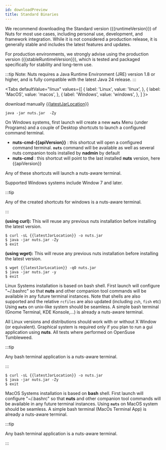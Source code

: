 ```yaml
---
id: downloadPreview
title: Standard Binaries
---
```


We recommend downloading the Standard version ({{runtimeVersion}}) of Nuts for most use cases, including personal use, development, and framework integration. While it is not considered a production release, it is generally stable and includes the latest features and updates.

For production environments, we strongly advise using the production version ({{stableRuntimeVersion}}), which is tested and packaged specifically for stability and long-term use.

:::tip
Note: Nuts requires a Java Runtime Environment (JRE) version 1.8 or higher, and is fully compatible with the latest Java 24 release.
:::


<Tabs
defaultValue="linux"
values={[
{ label: 'Linux', value: 'linux', },
{ label: 'MacOS', value: 'macos', },
{ label: 'Windows', value: 'windows', },
]
}>
<TabItem value="windows">

download manually [{{latestJarLocation}}]({{latestJarLocation}})

```
java -jar nuts.jar  -Zy
```

On Windows systems, first launch will create a new **```nuts```** Menu (under Programs) and a couple of Desktop shortcuts to launch a configured command terminal.
- **nuts-cmd-{{apiVersion}}** : this shortcut will open a configured command terminal. **```nuts```** command will be available as well as several nuts companion tools installed by **nadmin** by default
- **nuts-cmd**       : this shortcut will point to the last installed **nuts** version, here {{apiVersion}}

Any of these shortcuts will launch a nuts-aware terminal.

Supported Windows systems include Window 7 and later.

:::tip

Any of the created shortcuts for windows is a nuts-aware terminal.

:::

</TabItem>
<TabItem value="linux">

__(using curl):__
This will reuse any previous nuts installation before installing the latest version.

```
$ curl -sL {{latestJarLocation}} -o nuts.jar
$ java -jar nuts.jar -Zy
$ exit
```


__(using wget):__
This will reuse any previous nuts installation before installing the latest version.

```
$ wget {{latestJarLocation}} -qO nuts.jar
$ java -jar nuts.jar -y
$ exit
```



Linux Systems installation is based on bash shell. First launch will configure "~/.bashrc" so that **nuts** and other companion tool commands will be available in any future terminal instances. Note that shells are also supported and the relative `rcfiles` are also updated (including `zsh`, `fish` etc)
Using **```nuts```** on unix-like system should be seamless. A simple bash terminal (Gnome Terminal, KDE Konsole,...) is already a nuts-aware terminal.

All Linux versions and distributions should work with or without X Window (or equivalent). Graphical system is required only if you plan to run a gui application using **nuts**.
All tests where performed on OpenSuse Tumbleweed.

:::tip

Any bash terminal application is a nuts-aware terminal.

:::

</TabItem>

<TabItem value="macos">

```
$ curl -sL {{latestJarLocation}} -o nuts.jar
$ java -jar nuts.jar -Zy
$ exit
```

MacOS Systems installation is based on **bash** shell. First launch will configure "~/.bashrc" so that **nuts** and other companion tool commands will be available in any future terminal instances.
Using **```nuts```** on MacOS system should be seamless. A simple bash terminal (MacOs Terminal App) is already a nuts-aware terminal.

:::tip

Any bash terminal application is a nuts-aware terminal.

:::

</TabItem>

</Tabs>
